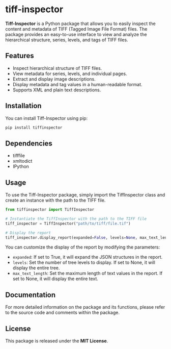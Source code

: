 # tiff-inspector

**Tiff-Inspector** is a Python package that allows you to easily inspect the content and metadata of TIFF (Tagged Image File Format) files. The package provides an easy-to-use interface to view and analyze the hierarchical structure, series, levels, and tags of TIFF files.

## Features

* Inspect hierarchical structure of TIFF files.
* View metadata for series, levels, and individual pages.
* Extract and display image descriptions.
* Display metadata and tag values in a human-readable format.
* Supports XML and plain text descriptions.

## Installation

You can install Tiff-Inspector using pip:

```bash
pip install tiffinspector
```

## Dependencies

* tifffile
* xmltodict
* IPython


## Usage

To use the Tiff-Inspector package, simply import the TiffInspector class and create an instance with the path to the TIFF file.

```py
from tiffinspector import TiffInspector

# Instantiate the TiffInspector with the path to the TIFF file
tiff_inspector = TiffInspector("path/to/tiff/file.tif")

# Display the report
tiff_inspector.display_report(expanded=False, levels=None, max_text_length=None)
```

You can customize the display of the report by modifying the parameters:

* `expanded`: If set to True, it will expand the JSON structures in the report.
* `levels`: Set the number of tree levels to display. If set to None, it will display the entire tree.
* `max_text_length`: Set the maximum length of text values in the report. If set to None, it will display the entire text.

## Documentation

For more detailed information on the package and its functions, please refer to the source code and comments within the package.

## License

This package is released under the __MIT License__.